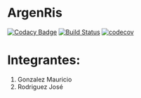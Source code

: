 # ArgenRis

[![Codacy Badge](https://api.codacy.com/project/badge/Grade/2bc54b6684cc40eb8248b9dbba11d462)](https://app.codacy.com/app/josetec1/ArgenRis?utm_source=github.com&utm_medium=referral&utm_content=josetec1/ArgenRis&utm_campaign=Badge_Grade_Dashboard)
[![Build Status](https://travis-ci.com/josetec1/ArgenRis.svg?branch=master)](https://travis-ci.com/josetec1/ArgenRis) [![codecov](https://codecov.io/gh/josetec1/ArgenRis/branch/master/graph/badge.svg)](https://codecov.io/gh/josetec1/ArgenRis)





# Integrantes:
1) Gonzalez Mauricio   
2) Rodriguez José  
